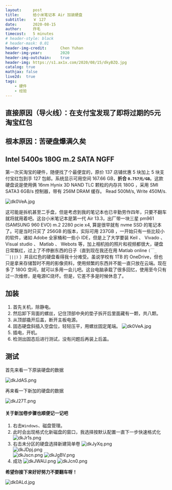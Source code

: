 ```yaml
---
layout:     post
title:      给小米笔记本 Air 加装硬盘
subtitle:   ￥ 127
date:       2020-08-15
author:     炸毛
timecost:   5 minutes
# header-style: black
# header-mask: 0.01
header-img-credit:      Chen Yuhan
header-img-year:        2020
header-img-outchain:    true
header-img: https://s1.ax1x.com/2020/08/15/dkyBZQ.jpg
catalog: true
mathjax: false
live2d:  true
tags:
    - 硬件
    - 经验
---
```


## 直接原因（导火线）：在支付宝发现了即将过期的5元淘宝红包

## 根本原因：苦硬盘爆满久矣

## Intel 5400s 180G m.2 SATA NGFF

第一次买淘宝的硬件，随便找了个最便宜的，原价 137 店铺优惠 5 块加上 5 块支付宝红包到手 127 包邮。系统显示可用空间 167.66 GB，__折合 `0.757元/GB`__。这款硬盘说是使用俩 16nm Hynix 3D NAND TLC 颗粒的内存共 180G ，采用 SMI SATA3 6GB/s 控制器，带有 256M DRAM 缓存。 Read 500M/s, Write 450M/s.

![dk0VeA.jpg](https://s1.ax1x.com/2020/08/15/dk0VeA.jpg)

这可能是拆机甚至二手盘，但是考虑到我的笔记本也已辛勤劳作四年，只要不翻车就将就用着吧。这台小米笔记本是第一代 Air 13.3，出厂带一块三星 pm961 (SAMSUNG 960 EVO) m.2 2280 pcie x4, 算是很早就有 nvme SSD 的笔记本了。可是当时只买了 256GB 的版本，实际可用 237GB ，一开始只有一些比较小的软件，诸如 Adobe 全家桶和一些小 IDE，但是上了大学要装 Keil 、 Vivado 、 Visual studio 、 Matlab 、 Webots 等，加上相机拍的照片和视频都很大，硬盘日常飘红，过上了不停删东西的日子（直到现在我还在用 Matlab online `(￣_￣|||)` ）并且红色的硬盘看得我十分难受。虽说学校有 1TB 的 OneDrive，但也只是拿来存储暂时不用的影像资料，使用频繁的东西并不能一直只放在云端。现在多了 180G 空间，就可以多用一会儿吧。这台电脑承载了很多回忆，使用至今只有过一次维修，是电源IC烧坏。但是，它差不多是时候休息了。

## 加装

1. 首先关机，除静电。
2. 然后卸下背面的螺丝，记住顶部中央的垫子拆开后里面藏有一颗，共八颗。
3. 从顶部撬开后盖，断开主板电源。
4. 固态硬盘斜插入空盘位，轻轻压平，用螺丝固定尾端。
   ![dk0VeA.jpg](https://s1.ax1x.com/2020/08/15/dk0VeA.jpg)
5. 插电，开机。
6. 检测出固态后进行测试，没有问题后再装上后盖。

## 测试

首先来看一下原装硬盘的数据

![dkJdAS.png](https://s1.ax1x.com/2020/08/15/dkJdAS.png)

再来看一下新加的硬盘的数据

![dkJ27T.png](https://s1.ax1x.com/2020/08/15/dkJ27T.png)

#### 关于新加卷步骤也顺便记一记吧

1. 右击`Windows`、磁盘管理。
2. 此时会出现格式化新磁盘的窗口，我选择按默认配置一直下一步快速格式化
   ![dkJr1s.png](https://s1.ax1x.com/2020/08/15/dkJr1s.png)
3. 右击未分区的硬盘选择新建简单卷
   ![dkJyXq.png](https://s1.ax1x.com/2020/08/15/dkJyXq.png)  
   ![dkJDpj.png](https://s1.ax1x.com/2020/08/15/dkJDpj.png)  
   ![dkJscn.png](https://s1.ax1x.com/2020/08/15/dkJscn.png)
   ![dkJgBV.png](https://s1.ax1x.com/2020/08/15/dkJgBV.png)
4. 成功
   ![dkJWAU.png](https://s1.ax1x.com/2020/08/15/dkJWAU.png)
   ![dkJcn0.png](https://s1.ax1x.com/2020/08/15/dkJcn0.png)

__希望你接下来好好努力不要翻车呀！__

![dk0ALd.jpg](https://s1.ax1x.com/2020/08/15/dk0ALd.jpg)
